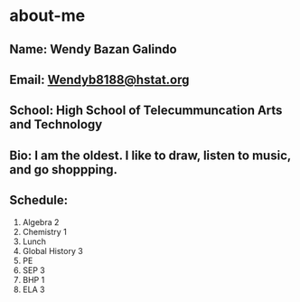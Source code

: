 # about-me
## Name: Wendy Bazan Galindo
## Email: Wendyb8188@hstat.org
## School: High School of Telecummuncation Arts and Technology 
## Bio: I am the oldest. I like to draw, listen to music, and go shoppping. 
## Schedule: 
1) Algebra 2
2) Chemistry 1
3) Lunch
4) Global History 3
5) PE
6) SEP 3
7) BHP 1
8) ELA 3

